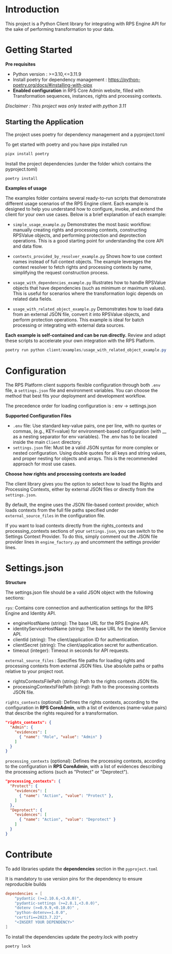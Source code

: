 # Introduction 
This project is a Python Client library for integrating with RPS Engine API for the sake of performing transformation to your data.

# Getting Started
**Pre requisites**
- Python version : >=3.10,<=3.11.9
- Install poetry for dependency management : https://python-poetry.org/docs/#installing-with-pipx
- **Enabled configuration** in RPS Core Admin website, filled with Transformation sequences, instances, rights and processing contexts.

*Disclaimer : This project was only tested with python 3.11*

## Starting the Application
The project uses poetry for dependency management and a pyproject.toml

To get started with poetry and you have pipx installed run
```bash
pipx install poetry 
```

Install the project dependencies (under the folder which contains the pyproject.toml)

```bash
poetry install
```

**Examples of usage**

The examples folder contains several ready-to-run scripts that demonstrate different usage scenarios of the RPS Engine client. Each example is designed to help you understand how to configure, invoke, and extend the client for your own use cases. Below is a brief explanation of each example:

- `simple_usage_example.py`
Demonstrates the most basic workflow: manually creating rights and processing contexts, constructing RPSValue objects, and performing protection and deprotection operations. This is a good starting point for understanding the core API and data flow.

- `contexts_provided_by_resolver_example.py`
Shows how to use context names instead of full context objects. The example leverages the context resolver to fetch rights and processing contexts by name, simplifying the request construction process.

- `usage_with_dependencies_example.py`
Illustrates how to handle RPSValue objects that have dependencies (such as minimum or maximum values). This is useful for scenarios where the transformation logic depends on related data fields.

- `usage_with_related_object_example.py`
Demonstrates how to load data from an external JSON file, convert it into RPSValue objects, and perform protection operations. This example is ideal for batch processing or integrating with external data sources.

**Each example is self-contained and can be run directly.** Review and adapt these scripts to accelerate your own integration with the RPS Platform.

```powershell
poetry run python client/examples/usage_with_related_object_example.py
```

# Configuration

The RPS Platform client supports flexible configuration through both `.env` file,  a `settings.json` file and environment variables. You can choose the method that best fits your deployment and development workflow.

The precedence order for loading configuration is : env -> settings.json 

**Supported Configuration Files**
- `.env` file: Use standard key-value pairs, one per line, with no quotes or commas, (e.g., KEY=value) for environment-based configuration (with __ as a nesting separator for env variables). The .env has to be located inside the main `Client` directory.
- `settings.json` file: Must be a valid JSON syntax for more complex or nested configuration. Using double quotes for all keys and string values, and proper nesting for objects and arrays. This is the recommended approach for most use cases.

**Choose how rights and processing contexts are loaded**

The client library gives you the option to select how to load the Rights and Processing Contexts, either by external JSON files or directly from the `settings.json`.

By default, the engine uses the JSON file-based context provider, which loads contexts from the full file paths specified under `external_source_files` in the configuration file.

If you want to load contexts directly from the rights_contexts and processing_contexts sections of your `settings.json`, you can switch to the Settings Context Provider. To do this, simply comment out the JSON file provider lines in `engine_factory.py` and uncomment the settings provider lines.


# Settings.json 
**Structure**

The settings.json file should be a valid JSON object with the following sections:

`rps`:
Contains core connection and authentication settings for the RPS Engine and Identity API.

- engineHostName (string): The base URL for the RPS Engine API.
- identityServiceHostName (string): The base URL for the Identity Service API.
- clientId (string): The client/application ID for authentication.
- clientSecret (string): The client/application secret for authentication.
- timeout (integer): Timeout in seconds for API requests.

`external_source_files` :
Specifies file paths for loading rights and processing contexts from external JSON files. Use absolute paths or paths relative to your project root.

- rightsContextsFilePath (string): Path to the rights contexts JSON file.
- processingContextsFilePath (string): Path to the processing contexts JSON file.

`rights_contexts` (optional):
Defines the rights contexts, according to the configuration in **RPS CoreAdmin**, with a list of evidences (name-value pairs) that describe the rights required for a transformation. 

```json
"rights_contexts": {
  "Admin": {
    "evidences": [
      { "name": "Role", "value": "Admin" }
    ]
  }
}
```

`processing_contexts` (optional):
Defines the processing contexts, according to the configuration in **RPS CoreAdmin**, with a list of evidences describing the processing actions (such as "Protect" or "Deprotect"). 

```json
"processing_contexts": {
  "Protect": {
    "evidences": [
      { "name": "Action", "value": "Protect" },
    ]
  },
  "Deprotect": {
    "evidences": [
      { "name": "Action", "value": "Deprotect" }
    ]
  }
}
```



# Contribute
To add libraries update the **dependencies** section in the ``pyproject.toml`` 

It is mandatory to use version pins for the dependency to ensure reproducible builds 
```toml
dependencies = [
    "pydantic (>=2.10.6,<3.0.0)",
    "pydantic-settings (>=2.8.1,<3.0.0)",
    "dotenv (>=0.9.9,<0.10.0)" ,
    "python-dotenv==1.0.0",
    "certifi==2023.7.22",
    "<INSERT YOUR DEPENDENCY>"
]
```

To install the dependencies update the peotry.lock with poetry
```
poetry lock
```
